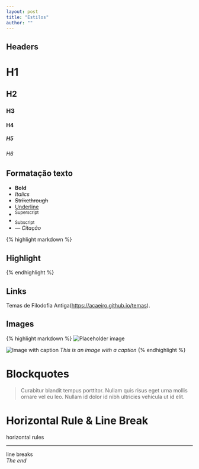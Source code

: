 ```yaml
---
layout: post
title: "Estilos"
author: ""
---
```


## Headers

# H1
## H2
### H3
#### H4
##### H5
###### H6

## Formatação texto

- **Bold**
- _Italics_
- ~~Strikethrough~~
- <ins>Underline</ins>
- <sup>Superscript</sup>
- <sub>Subscript</sub>
- <cite>&mdash; Citação</cite>


{% highlight markdown %}
## Highlight 
{% endhighlight %}

## Links
Temas de Filodofia Antiga(https://acaeiro.github.io/temas).

## Images
{% highlight markdown %}
![Placeholder image](https://placehold.it/800x400 "Placeholder image")

![Image with caption](https://placehold.it/700x400 "Image with caption")
_This is an image with a caption_
{% endhighlight %}

# Blockquotes

> Curabitur blandit tempus porttitor. Nullam quis risus eget urna mollis ornare vel eu leo. Nullam id dolor id nibh ultricies vehicula ut id elit.

# Horizontal Rule & Line Break

horizontal rules

<hr>

line breaks <br> _The end_
